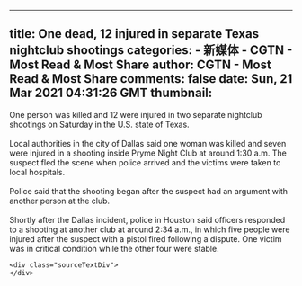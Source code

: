 
---
title: One dead, 12 injured in separate Texas nightclub shootings
categories: 
    - 新媒体
    - CGTN - Most Read & Most Share
author: CGTN - Most Read & Most Share
comments: false
date: Sun, 21 Mar 2021 04:31:26 GMT
thumbnail: 
---

<div>   
<div class="text  en"><p>One person was killed and 12 were injured in two separate nightclub shootings on Saturday in the U.S. state of Texas.  <br><br>Local authorities in the city of Dallas said one woman was killed and seven were injured in a shooting inside Pryme Night Club at around 1:30 a.m. The suspect fled the scene when police arrived and the victims were taken to local hospitals.  <br><br>Police said that the shooting began after the suspect had an argument with another person at the club.  <br><br>Shortly after the Dallas incident, police in Houston said officers responded to a shooting at another club at around 2:34 a.m., in which five people were injured after the suspect with a pistol fired following a dispute. One victim was in critical condition while the other four were stable.</p></div>



    <div class="sourceTextDiv">
    </div>
  
</div>
            
